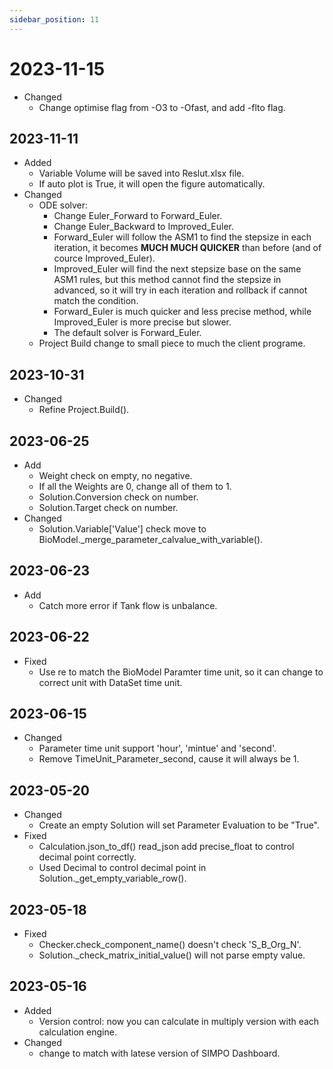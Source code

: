 ```yaml
---
sidebar_position: 11
---
```


# 2023-11-15
- Changed
  - Change optimise flag from -O3 to -Ofast, and add -flto flag.



## 2023-11-11
- Added
  - Variable Volume will be saved into Reslut.xlsx file.
  - If auto plot is True, it will open the figure automatically.
- Changed
  - ODE solver:
    - Change Euler_Forward to Forward_Euler.
    - Change Euler_Backward to Improved_Euler.
    - Forward_Euler will follow the ASM1 to find the stepsize in each iteration, it becomes **MUCH MUCH QUICKER** than before (and of cource Improved_Euler).
    - Improved_Euler will find the next stepsize base on the same ASM1 rules, but this method cannot find the stepsize in advanced, so it will try in each iteration and rollback if cannot match the condition.
    - Forward_Euler is much quicker and less precise method, while Improved_Euler is more precise but slower.
    - The default solver is Forward_Euler.
  - Project Build change to small piece to much the client programe.



## 2023-10-31
- Changed
  - Refine Project.Build().


## 2023-06-25
- Add
  - Weight check on empty, no negative.
  - If all the Weights are 0, change all of them to 1.
  - Solution.Conversion check on number.
  - Solution.Target check on number.
- Changed
  - Solution.Variable['Value'] check move to BioModel._merge_parameter_calvalue_with_variable().


## 2023-06-23
- Add
  - Catch more error if Tank flow is unbalance.


## 2023-06-22
- Fixed
  - Use re to match the BioModel Paramter time unit, so it can change to correct unit with DataSet time unit.


## 2023-06-15
- Changed
  - Parameter time unit support 'hour', 'mintue' and 'second'.
  - Remove TimeUnit_Parameter_second, cause it will always be 1.


## 2023-05-20
- Changed
  - Create an empty Solution will set Parameter Evaluation to be "True".
- Fixed
  - Calculation.json_to_df() read_json add precise_float to control decimal point correctly.
  - Used Decimal to control decimal point in Solution._get_empty_variable_row().


## 2023-05-18
- Fixed
  - Checker.check_component_name() doesn't check 'S_B_Org_N'.
  - Solution._check_matrix_initial_value() will not parse empty value.


## 2023-05-16
- Added
  - Version control: now you can calculate in multiply version with each calculation engine.
- Changed
  - change to match with latese version of SIMPO Dashboard.

